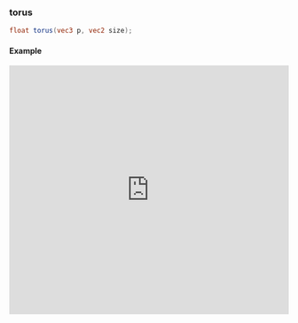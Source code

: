 ### torus

```glsl
float torus(vec3 p, vec2 size);
```

#### Example
<iframe width="100%" height="450px" src="https://shaderpark.com/sculpture/-LM-OGmDkb48R4uyugiA?example=true&embed=true" frameborder="0"></iframe>
